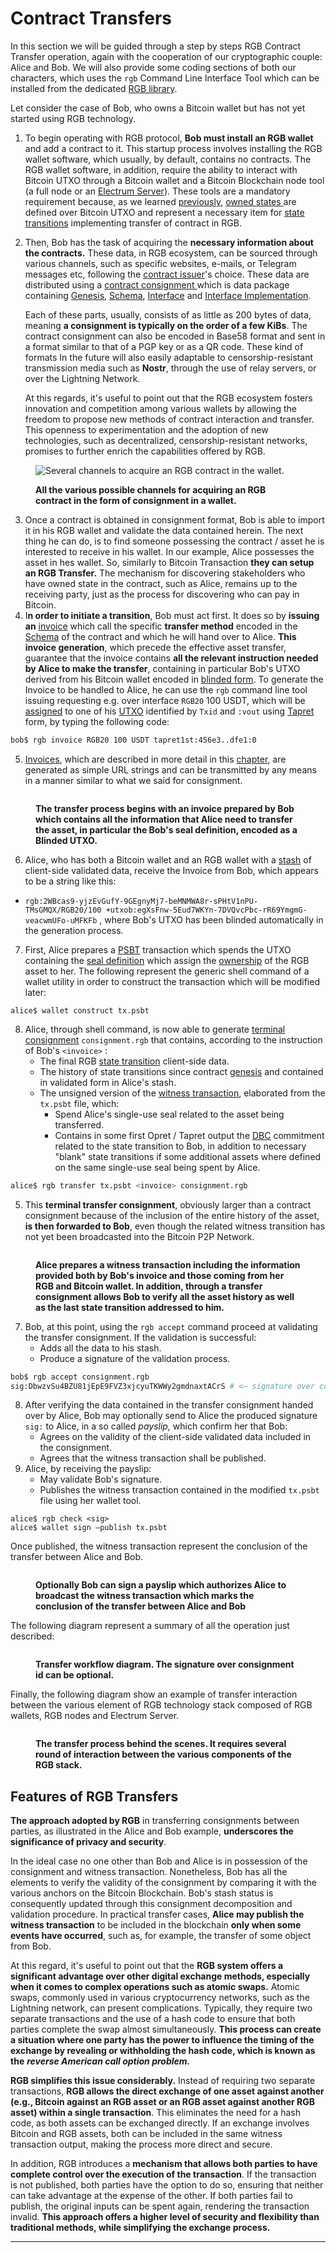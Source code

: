 # Contract Transfers

In this section we will be guided through a step by steps RGB Contract Transfer operation, again with the cooperation of our cryptographic couple: Alice and Bob. We will also provide some coding sections of both our characters, which uses the `rgb` Command Line Interface Tool which can be installed from the dedicated [RGB library](rgb-library-map.md#rgb-cli).

Let consider the case of Bob, who owns a Bitcoin wallet but has not yet started using RGB technology.

1. To begin operating with RGB protocol, **Bob must install an RGB wallet** and add a contract to it. This startup process involves installing the RGB wallet software, which usually, by default, contains no contracts. The RGB wallet software, in addition, require the ability to interact with Bitcoin UTXO through a Bitcoin wallet and a Bitcoin Blockchain node tool (a full node or an [Electrum Server](https://thebitcoinmanual.com/articles/btc-electrum-server/)). These tools are a mandatory requirement because, as we learned [previously](../rgb-state-and-operations/state-transitions.md#state-transitions-and-their-mechanics), [owned states ](glossary.md#owned-state)are defined over Bitcoin UTXO and represent a necessary item for [state transitions](glossary.md#state-transition) implementing transfer of contract in RGB.
2.  Then, Bob has the task of acquiring the **necessary information about the contracts.** These data, in RGB ecosystem, can be sourced through various channels, such as specific websites, e-mails, or Telegram messages etc, following the [contract issuer](glossary.md#contract-participant)'s choice. These data are distributed using a [contract consignment ](glossary.md#consignment)which is data package containing [Genesis](glossary.md#genesis), [Schema](glossary.md#schema), [Interface](glossary.md#interface) and [Interface Implementation](glossary.md#interface-implementation).

    Each of these parts, usually, consists of as little as 200 bytes of data, meaning **a consignment is typically on the order of a few KiBs**. The contract consignment can also be encoded in Base58 format and sent in a format similar to that of a PGP key or as a QR code. These kind of formats In the future will also easily adaptable to censorship-resistant transmission media such as **Nostr**, through the use of relay servers, or over the Lightning Network.

    At this regards, it's useful to point out that the RGB ecosystem fosters innovation and competition among various wallets by allowing the freedom to propose new methods of contract interaction and transfer. This openness to experimentation and the adoption of new technologies, such as decentralized, censorship-resistant networks, promises to further enrich the capabilities offered by RGB.

<figure><img src="../.gitbook/assets/transfers_0.png" alt="Several channels to acquire an RGB contract in the wallet."><figcaption><p><strong>All the various possible channels for acquiring an RGB contract in the form of consignment in a wallet.</strong></p></figcaption></figure>

3. Once a contract is obtained in consignment format, Bob is able to import it in his RGB wallet and validate the data contained herein.  The next thing he can do, is to find someone possessing the contract / asset he is interested to receive in his wallet. In our example, Alice possesses the asset in hes wallet. So, similarly to Bitcoin Transaction **they can setup an RGB Transfer.** The mechanism for discovering stakeholders who have owned state in the contract, such as Alice, remains up to the receiving party, just as the process for discovering who can pay in Bitcoin.
4. I**n order to initiate a transition**, Bob must act first. It does so by **issuing an** [invoice](glossary.md#invoice) which call the specific **transfer method** encoded in the [Schema](glossary.md#schema) of the contract and which he will hand over to Alice. **This invoice generation**, which precede the effective asset transfer, guarantee that the invoice contains **all the relevant instruction needed by Alice to make the transfer**, containing in particular Bob's UTXO derived from his Bitcoin wallet encoded in [blinded form](../rgb-state-and-operations/components-of-a-contract-operation.md#revealed-concealed-form). To generate the Invoice to be handled to Alice, he can use the `rgb` command line tool issuing requesting e.g. over interface `RGB20` 100 USDT, which will be [assigned](glossary.md#assignment) to one of his [UTXO](glossary.md#utxo) identified by `Txid` and `:vout`  using [Tapret](glossary.md#deterministic-bitcoin-commitment-dbc) form, by typing the following code:

```sh
bob$ rgb invoice RGB20 100 USDT tapret1st:456e3..dfe1:0
```

5. [Invoices](glossary.md#invoice), which are described in more detail in this [chapter](invoices.md#use-of-urls-for-invoices), are generated as simple URL strings and can be transmitted by any means in a manner similar to what we said for consignment.&#x20;

<figure><img src="../.gitbook/assets/txf1.png" alt=""><figcaption><p><strong>The transfer process begins with an invoice prepared by Bob which contains all the information that Alice need to transfer the asset, in particular the Bob's seal definition, encoded as a Blinded UTXO.</strong></p></figcaption></figure>

6. Alice, who has both a Bitcoin wallet and an RGB wallet with a [stash](glossary.md#stash) of client-side validated data, receive the Invoice from Bob, which appears to be a string like this:  &#x20;

* `rgb:2WBcas9-yjzEvGufY-9GEgnyMj7-beMNMWA8r-sPHtV1nPU-TMsGMQX/RGB20/100 +utxob:egXsFnw-5Eud7WKYn-7DVQvcPbc-rR69YmgmG-veacwmUFo-uMFKFb` , where Bob's  UTXO has been blinded automatically in the generation process. &#x20;

7. First, Alice prepares a [PSBT](glossary.md#partially-signed-bitcoin-transaction-psbt) transaction which spends the UTXO containing the [seal definition](glossary.md#seal-definition)  which assign the [ownership](glossary.md#ownership) of the RGB asset to her. The following represent the generic shell command of a wallet utility in order to construct the transaction which will be modified later:&#x20;

```
alice$ wallet construct tx.psbt
```

8. Alice, through shell command, is now able to generate [terminal consignment](glossary.md#terminal-consignment-consignment-endpoint)  `consignment.rgb` that contains, according to the instruction of Bob's `<invoice>` :&#x20;
   * The final RGB [state transition](glossary.md#state-transition) client-side data.&#x20;
   * The history of state transitions since contract [genesis](glossary.md#genesis) and contained in validated form in Alice's stash.
   * The unsigned version of the [witness transaction](glossary.md#witness-transaction), elaborated from the `tx.psbt` file, which:
     * Spend Alice's single-use seal related to the asset being transferred.
     * Contains in some first Opret / Tapret output the [DBC](glossary.md#deterministic-bitcoin-commitment-dbc) commitment related to the state transition to Bob, in addition to necessary "blank" state transitions if some additional assets where defined on the same single-use seal being spent by Alice.

```sh
alice$ rgb transfer tx.psbt <invoice> consignment.rgb
```

5. This **terminal transfer consignment**, obviously larger than a contract consignment because of the inclusion of the entire history of the asset, **is then forwarded to Bob**, even though the related witness transition has not yet been broadcasted into the Bitcoin P2P Network.

<figure><img src="../.gitbook/assets/txf2.png" alt=""><figcaption><p><strong>Alice prepares a witness transaction including the information provided both by Bob's invoice and those coming from her RGB and Bitcoin wallet. In addition, through a transfer consignment allows Bob to verify all the asset history as well as the last state transition addressed to him.</strong></p></figcaption></figure>

7. Bob, at this point, using the `rgb accept` command proceed at validating the transfer consignment. If the validation is successful:
   * Adds all the data to his stash.
   * Produce a signature of the validation process.

```sh
bob$ rgb accept consignment.rgb
sig:DbwzvSu4BZU81jEpE9FVZ3xjcyuTKWWy2gmdnaxtACrS # <— signature over consignment

```

8. After verifying the data contained in the transfer consignment handed over by Alice, Bob may optionally send to Alice the produced signature `sig:` to Alice, in a so called _payslip,_ which confirm her that Bob:
   * Agrees on the validity of the client-side validated data included in the consignment.
   * Agrees that the witness transaction shall be published.
9. Alice, by receiving the payslip:
   * May validate Bob's signature.
   * Publishes the witness transaction contained in the modified `tx.psbt` file using her wallet tool.

```
alice$ rgb check <sig>
alice$ wallet sign —publish tx.psbt

```

Once published, the witness transaction represent the conclusion of the transfer between Alice and Bob.

<figure><img src="../.gitbook/assets/txf3.png" alt=""><figcaption><p><strong>Optionally Bob can sign a payslip which authorizes Alice to broadcast the witness transaction which marks the conclusion of the transfer between Alice and Bob</strong></p></figcaption></figure>

The following diagram represent a summary of all the operation just described:

<figure><img src="../.gitbook/assets/txf_diagram.png" alt=""><figcaption><p><strong>Transfer workflow diagram. The signature over consignment id can be optional.</strong></p></figcaption></figure>

Finally, the following diagram show an example of transfer interaction between the various element of RGB technology stack composed of RGB wallets, RGB nodes and Electrum Server.

<figure><img src="../.gitbook/assets/txf_flow.png" alt=""><figcaption><p><strong>The transfer process behind the scenes. It requires several round of interaction between the various components of the RGB stack.</strong></p></figcaption></figure>

## Features of RGB Transfers

**The approach adopted by RGB** in transferring consignments between parties, as illustrated in the Alice and Bob example, **underscores the significance of privacy and security**.&#x20;

In the ideal case no one other than Bob and Alice is in possession of the consignment and witness transaction. Nonetheless, Bob has all the elements to verify the validity of the consignment by comparing it with the various anchors on the Bitcoin Blockchain. Bob's stash status is consequently updated through this consignment decomposition and validation procedure. In practical transfer cases, **Alice may publish the witness transaction** to be included in the blockchain **only when some events have occurred**, such as, for example, the transfer of some object from Bob.

At this regard, it's useful to point out that the **RGB system offers a significant advantage over other digital exchange methods, especially when it comes to complex operations such as atomic swaps.** Atomic swaps, commonly used in various cryptocurrency networks, such as the Lightning network, can present complications. Typically, they require two separate transactions and the use of a hash code to ensure that both parties complete the swap almost simultaneously. **This process can create a situation where one party has the power to influence the timing of the exchange by revealing or withholding the hash code, which is known as the** _**reverse American call option problem.**_

**RGB simplifies this issue considerably.** Instead of requiring two separate transactions, **RGB allows the direct exchange of one asset against another (e.g., Bitcoin against an RGB asset or an RGB asset against another RGB asset) within a single transaction**. This eliminates the need for a hash code, as both assets can be exchanged directly. If an exchange involves Bitcoin and RGB assets, both can be included in the same witness transaction output, making the process more direct and secure.

In addition, RGB introduces a **mechanism that allows both parties to have complete control over the execution of the transaction**. If the transaction is not published, both parties have the option to do so, ensuring that neither can take advantage at the expense of the other. If both parties fail to publish, the original inputs can be spent again, rendering the transaction invalid. **This approach offers a higher level of security and flexibility than traditional methods, while simplifying the exchange process.**

***
